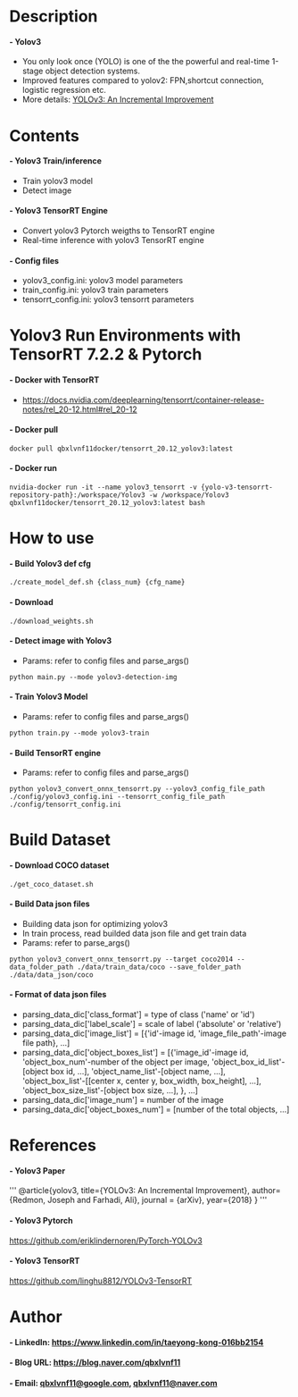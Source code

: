 
Description
=============

#### - Yolov3
- You only look once (YOLO) is one of the the powerful and real-time 1-stage object detection systems.
- Improved features compared to yolov2: FPN,shortcut connection, logistic regression etc.
- More details: [YOLOv3: An Incremental Improvement](https://arxiv.org/pdf/1804.02767.pdf)

Contents
=============

#### - Yolov3 Train/inference
- Train yolov3 model
- Detect image

#### - Yolov3 TensorRT Engine
- Convert yolov3 Pytorch weigths to TensorRT engine
- Real-time inference with yolov3 TensorRT engine

#### - Config files
- yolov3_config.ini: yolov3 model parameters
- train_config.ini: yolov3 train parameters
- tensorrt_config.ini: yolov3 tensorrt parameters

Yolov3 Run Environments with TensorRT 7.2.2 & Pytorch
=============

#### - Docker with TensorRT
- https://docs.nvidia.com/deeplearning/tensorrt/container-release-notes/rel_20-12.html#rel_20-12

#### - Docker pull
```
docker pull qbxlvnf11docker/tensorrt_20.12_yolov3:latest
```

#### - Docker run
```
nvidia-docker run -it --name yolov3_tensorrt -v {yolo-v3-tensorrt-repository-path}:/workspace/Yolov3 -w /workspace/Yolov3 qbxlvnf11docker/tensorrt_20.12_yolov3:latest bash
```

How to use
=============

#### - Build Yolov3 def cfg
```
./create_model_def.sh {class_num} {cfg_name}
```

#### - Download 
```
./download_weights.sh
```

#### - Detect image with Yolov3
- Params: refer to config files and parse_args()
```
python main.py --mode yolov3-detection-img
```

#### - Train Yolov3 Model
- Params: refer to config files and parse_args()
```
python train.py --mode yolov3-train
```

#### - Build TensorRT engine
- Params: refer to config files and parse_args()
```
python yolov3_convert_onnx_tensorrt.py --yolov3_config_file_path ./config/yolov3_config.ini --tensorrt_config_file_path ./config/tensorrt_config.ini
```

Build Dataset
=============

#### - Download COCO dataset
```
./get_coco_dataset.sh
```

#### - Build Data json files
- Building data json for optimizing yolov3
- In train process, read builded data json file and get train data
- Params: refer to parse_args()
```
python yolov3_convert_onnx_tensorrt.py --target coco2014 --data_folder_path ./data/train_data/coco --save_folder_path ./data/data_json/coco
```

#### - Format of data json files
- parsing_data_dic['class_format'] = type of class ('name' or 'id')
- parsing_data_dic['label_scale'] = scale of label ('absolute' or 'relative')
- parsing_data_dic['image_list'] = [{'id'-image id, 'image_file_path'-image file path}, ...]
- parsing_data_dic['object_boxes_list'] = [{'image_id'-image id, 'object_box_num'-number of the object per image, 'object_box_id_list'-[object box id, ...], 'object_name_list'-[object name, ...], 'object_box_list'-[[center x, center y, box_width, box_height], ...], 'object_box_size_list'-[object box size, ...], }, ...]
- parsing_data_dic['image_num'] = number of the image
- parsing_data_dic['object_boxes_num'] = [number of the total objects, ...]

References
=============

#### - Yolov3 Paper
'''
@article{yolov3,
  title={YOLOv3: An Incremental Improvement},
  author={Redmon, Joseph and Farhadi, Ali},
  journal = {arXiv},
  year={2018}
}
'''

#### - Yolov3 Pytorch

https://github.com/eriklindernoren/PyTorch-YOLOv3

#### - Yolov3 TensorRT

https://github.com/linghu8812/YOLOv3-TensorRT


Author
=============

#### - LinkedIn: https://www.linkedin.com/in/taeyong-kong-016bb2154

#### - Blog URL: https://blog.naver.com/qbxlvnf11

#### - Email: qbxlvnf11@google.com, qbxlvnf11@naver.com
